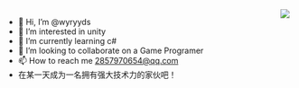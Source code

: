 <img align="right" src="https://github-readme-stats.vercel.app/api?username=wyryyds&show_icons=true&icon_color=EE82EE&text_color=87CEEB&bg_color=708090&hide_title=true" />

- 👋 Hi, I’m @wyryyds
- 👀 I’m interested in unity
- 🌱 I’m currently learning c#
- 💞️ I’m looking to collaborate on a Game Programer
- 📫 How to reach me 2857970654@qq.com
- 在某一天成为一名拥有强大技术力的家伙吧！
<!---
wyryyds/wyryyds is a ✨ special ✨ repository because its `README.md` (this file) appears on your GitHub profile.
You can click the Preview link to take a look at your changes.
--->
